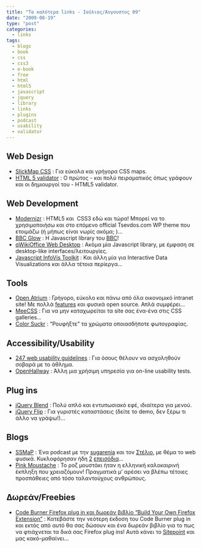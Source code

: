 ```yaml
---
title: "Τα καλύτερα links - Ιούλιος/Αυγουστος 09"
date: "2009-08-19"
type: "post"
categories:
  - links
tags:
  - blogs
  - book
  - css
  - css3
  - e-book
  - free
  - html
  - html5
  - javascript
  - jquery
  - library
  - links
  - plugins
  - podcast
  - usability
  - validator
---
```


## Web Design

- [SlickMap CSS](http://astuteo.com/slickmap/ "SlickMap CSS") : Για εύκολα και γρήγορα CSS maps.
- [HTML 5 validator](http://html5.validator.nu/ "HTML5 validator") : Ο πρώτος - και πολύ πειραματικός όπως γράφουν και οι δημιουργοί του - HTML5 validator.

## Web Development

- [Modernizr](http://www.modernizr.com/ "Modernizr") : HTML5 και  CSS3 εδώ και τώρα! Μπορεί να το χρησιμοποιήσω και στο επόμενο official Tsevdos.com WP theme που ετοιμάζω (ή μήπως είναι νωρίς ακόμα; )...
- [BBC Glow](http://www.bbc.co.uk/glow/ "BBC Glow") : H Javascript library του [BBC](http://www.bbc.co.uk/ "BBC")!
- [qWikiOffice Web Desktop](http://www.qwikioffice.com/ "qWikiOffice Web Desktop ξαωασψριπτ λιβραρυ") : Ακόμα μία Javascript library, με έμφαση σε desktop-like interfaces/λειτουργίες.
- [Javascript InfoVis Toolkit](http://thejit.org/ "The JavaScript InfoVis Toolkit") : Και άλλη μία για Interactive Data Visualizations και άλλα τέτοια περίεργα...

## Tools

- [Open Atrium](http://openatrium.com/ "Open Atrium") : Γρήγορο, εύκολο και πάνω από όλα οικονομικό intranet site! Με πολλά [features](http://openatrium.com/features "Open Atrium features") και φυσικά open source. Απλά συμφέρει...
- [MeeCSS](http://www.meecss.com/ "MeeCSS") : Για να μην καταχωρείται τα site σας ένα-ένα στις CSS galleries...
- [Color Suckr](http://colorsuckr.com/ "Color Suckr") : &#8220;Ρουφήξτε&#8221; τα χρώματα οποιασδήποτε φωτογραφίας.

## Accessibility/Usability

- [247 web usability guidelines](http://www.userfocus.co.uk/resources/guidelines.html "247 web usability guidelines") : Για όσους θέλουν να ασχοληθούν σοβαρά με το άθλημα.
- [OpenHallway](http://www.openhallway.com/ "OpenHallway") : Άλλη μια χρήσιμη υπηρεσία για on-line usability tests.

## Plug ins

- [jQuery Blend](http://colorpowered.com/blend/ "jQuery Blend plug in") : Πολύ απλό και εντυπωσιακό εφέ, ιδιαίτερα για μενού.
- [jQuery Flip](http://lab.smashup.it/flip/ "jQuery Flip") : Για γυριστές καταστάσεις (δείτε το demo, δεν ξέρω τι άλλο να γράψω!)...

## Blogs

- [SSMaP](http://blog.sugarenia.com/archives/fun/ssmap "Sugarenia & Stelabouras Make a Podcast (aka SSMaP)") : Ένα podcast με την [sugarenia](http://blog.sugarenia.com/ "sugarenia blog") και τον [Στέλιο](http://www.wiggler.gr "Wiggler.gr"), με θέμα το web φυσικά. Κυκλοφόρησαν ήδη [2](http://www.wiggler.gr/2009/08/04/stelabouras-and-sugarenia-make-a-podcast/ "SSMap episode 1") [επεισόδια](http://www.wiggler.gr/2009/08/11/sugarenia-and-stelabouras-make-a-podcast-episode-2/ "SSMap episode 2")...
- [Pink Moustache](http://www.pinkmoustache.net/ "Pink Moustache") : Το ροζ μουστάκι ήταν η ελληνική καλοκαιρινή έκπληξη που χρειαζόμουν! Πραγματικά μ&#8217; αρέσει να βλέπω τέτοιες προσπάθειες από τόσο ταλαντούχους ανθρώπους.

## Δωρεάν/Freebies

- [Code Burner Firefox plug in και δωρεάν βιβλίο &#8220;Build Your Own Firefox Extension&#8221;](http://www.sitepoint.com/blogs/2009/07/28/new-release-codeburner-for-firefox-grab-the-extension-get-a-free-ebook/ " New Release: CodeBurner for Firefox. Grab the Extension, Get a FREE eBook!") : Κατεβάστε την νεότερη έκδοση του Code Burner plug in και εκτός από αυτό θα σας δώσουν και ένα δωρεάν βιβλίο για το πως να φτιάχνεται τα δικά σας Firefox plug ins! Αυτά κάνει το [Sitepoint](http://www.sitepoint.com/ "Sitepoint") και μας κακό-μαθαίνει...
